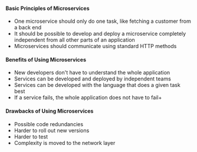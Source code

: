 #### Basic Principles of Microservices

* One microservice should only do one task, like fetching a customer from a back end
* It should be possible to develop and deploy a microservice completely independent from
  all other parts of an application
* Microservices should communicate using standard HTTP methods

#### Benefits of Using Microservices

* New developers don't have to understand the whole application
* Services can be developed and deployed by independent teams
* Services can be developed with the language that does a given task best
* If a service fails, the whole application does not have to fail+

#### Drawbacks of Using Microservices

* Possible code redundancies
* Harder to roll out new versions
* Harder to test
* Complexity is moved to the network layer